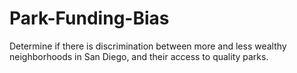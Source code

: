 # Park-Funding-Bias
Determine if there is discrimination between more and less wealthy neighborhoods in San Diego, and their access to quality parks.
